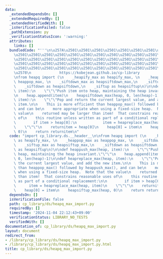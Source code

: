 ```yaml
---
data:
  _extendedDependsOn: []
  _extendedRequiredBy: []
  _extendedVerifiedWith: []
  _isVerificationFailed: false
  _pathExtension: py
  _verificationStatusIcon: ':warning:'
  attributes:
    links: []
  bundledCode: "'''\n\u257A\u2501\u2501\u2501\u2501\u2501\u2501\u2501\u2501\u2501\u2501\
    \u2501\u2501\u2501\u2501\u2501\u2501\u2501\u2501\u2501\u2501\u2501\u2501\u2501\
    \u2501\u2501\u2501\u2501\u2501\u2501\u2501\u2501\u2501\u2501\u2501\u2501\u2501\
    \u2501\u2501\u2501\u2501\u2501\u2501\u2501\u2501\u2501\u2501\u2501\u2501\u2501\
    \u2501\u2501\u2501\u2501\u2501\u2501\u2501\u2501\u2501\u2501\u2501\u2501\u2501\
    \u2578\n             https://kobejean.github.io/cp-library               \n'''\n\
    \nfrom heapq import (\n    _heapify_max as heapify_max, \n    _heappop_max as\
    \ heappop_max, \n    _siftdown_max as heapsiftdown_max,\n    _siftup_max as heapsiftup_max,\n\
    \    _siftdown as heapsiftdown,\n    _siftup as heapsiftup\n)\n\ndef heappush_max(heap,\
    \ item):\n    \"\"\"Push item onto heap, maintaining the heap invariant.\"\"\"\
    \n    heap.append(item)\n    heapsiftdown_max(heap, 0, len(heap)-1)\n\ndef heapreplace_max(heap,\
    \ item):\n    \"\"\"Pop and return the current largest value, and add the new\
    \ item.\n\n    This is more efficient than heappop_max() followed by heappush_max(),\
    \ and can be\n    more appropriate when using a fixed-size heap.  Note that the\
    \ value\n    returned may be larger than item!  That constrains reasonable uses\
    \ of\n    this routine unless written as part of a conditional replacement:\n\n\
    \        if item > heap[0]:\n            item = heapreplace_max(heap, item)\n\
    \    \"\"\"\n    returnitem = heap[0]\n    heap[0] = item\n    heapsiftup_max(heap,\
    \ 0)\n    return returnitem\n"
  code: "import cp_library.ds.__header__\n\nfrom heapq import (\n    _heapify_max\
    \ as heapify_max, \n    _heappop_max as heappop_max, \n    _siftdown_max as heapsiftdown_max,\n\
    \    _siftup_max as heapsiftup_max,\n    _siftdown as heapsiftdown,\n    _siftup\
    \ as heapsiftup\n)\n\ndef heappush_max(heap, item):\n    \"\"\"Push item onto\
    \ heap, maintaining the heap invariant.\"\"\"\n    heap.append(item)\n    heapsiftdown_max(heap,\
    \ 0, len(heap)-1)\n\ndef heapreplace_max(heap, item):\n    \"\"\"Pop and return\
    \ the current largest value, and add the new item.\n\n    This is more efficient\
    \ than heappop_max() followed by heappush_max(), and can be\n    more appropriate\
    \ when using a fixed-size heap.  Note that the value\n    returned may be larger\
    \ than item!  That constrains reasonable uses of\n    this routine unless written\
    \ as part of a conditional replacement:\n\n        if item > heap[0]:\n      \
    \      item = heapreplace_max(heap, item)\n    \"\"\"\n    returnitem = heap[0]\n\
    \    heap[0] = item\n    heapsiftup_max(heap, 0)\n    return returnitem"
  dependsOn: []
  isVerificationFile: false
  path: cp_library/ds/heapq_max_import.py
  requiredBy: []
  timestamp: '2024-11-04 22:12:43+09:00'
  verificationStatus: LIBRARY_NO_TESTS
  verifiedWith: []
documentation_of: cp_library/ds/heapq_max_import.py
layout: document
redirect_from:
- /library/cp_library/ds/heapq_max_import.py
- /library/cp_library/ds/heapq_max_import.py.html
title: cp_library/ds/heapq_max_import.py
---
```

